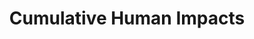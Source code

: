 ---
type: resources
title: "Cumulative Human Impacts"
name: "Dataset"
card_image: "/images/infographs/trends_cumulative_impact.jpg"
card_desc: "Change in human impact on global oceans from 2003 to 2013, mapped to ~1 km gridded resolution."
bg_image: "/images/banners/fish-net.jpg"
---